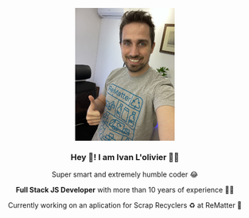 <p align="center">
   <img align="center" width="200" src="https://github.com/ivanlolivier/ivanlolivier/blob/main/IMG_4306%20(1).jpg?raw=true" />
   <h3 align="center">Hey 👋! I am Ivan L'olivier 👨‍💻</h3>
</p>

<p align="center">
  Super smart and extremely humble coder 😂
</p>

<p align="center">
  <strong>Full Stack JS Developer</strong> with more than 10 years of experience 🦸‍♂️
</p>

<p align="center">
 Currently working on an aplication for Scrap Recyclers ♻️ at ReMatter 🚀
</p>


